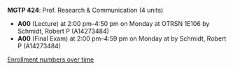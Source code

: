 **MGTP 424**: Prof. Research & Communication (4 units)

- **A00** (Lecture) at 2:00 pm–4:50 pm on Monday at OTRSN 1E106 by Schmidt, Robert P (A14273484)
- **A00** (Final Exam) at 2:00 pm–4:59 pm on Monday at   by Schmidt, Robert P (A14273484)

[Enrollment numbers over time](./MGTP424.tsv)
